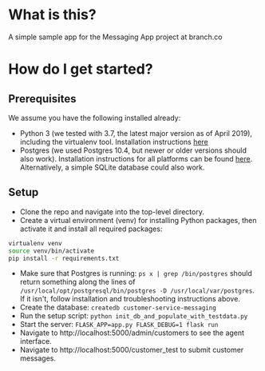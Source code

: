 # What is this?

A simple sample app for the Messaging App project at branch.co

# How do I get started?
## Prerequisites
We assume you have the following installed already:
  * Python 3 (we tested with 3.7, the latest major version as of April 2019),
    including the virtualenv tool. Installation instructions
    [here](https://docs.python-guide.org/starting/installation/)
  * Postgres (we used Postgres 10.4, but newer or older versions should also
  work). Installation instructions for all platforms can be found
  [here](https://devcenter.heroku.com/articles/heroku-postgresql#local-setup). Alternatively,
  a simple SQLite database could also work.


## Setup

  * Clone the repo and navigate into the top-level directory.
  * Create a virtual environment (venv) for installing Python packages, then
  activate it and install all required packages:
  ```bash
  virtualenv venv
  source venv/bin/activate
  pip install -r requirements.txt
  ```
  * Make sure that Postgres is running: `ps x | grep /bin/postgres` should
    return something along the lines of `/usr/local/opt/postgresql/bin/postgres
    -D /usr/local/var/postgres`. If it isn't, follow installation and
    troubleshooting instructions above.
  * Create the database: `createdb customer-service-messaging`
  * Run the setup script: `python init_db_and_populate_with_testdata.py`
  * Start the server: `FLASK_APP=app.py FLASK_DEBUG=1 flask run`
  * Navigate to http://localhost:5000/admin/customers to see the agent
  interface.
  * Navigate to http://localhost:5000/customer_test to submit customer messages.
